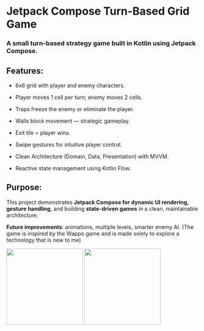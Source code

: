 # Jetpack Compose Turn-Based Grid Game

### A small turn-based strategy game built in **Kotlin** using **Jetpack Compose**.

## **Features:**

* 6x6 grid with player and enemy characters.

* Player moves 1 cell per turn; enemy moves 2 cells.

* Traps freeze the enemy or eliminate the player.

* Walls block movement — strategic gameplay.

* Exit tile = player wins.

* Swipe gestures for intuitive player control.

* Clean Architecture (Domain, Data, Presentation) with MVVM.

* Reactive state management using Kotlin Flow.

## **Purpose:**
This project demonstrates **Jetpack Compose for dynamic UI rendering, gesture handling**, and building **state-driven games** in a clean, maintainable architecture.

**Future improvements**: animations, multiple levels, smarter enemy AI.
(The game is inspired by the Wappo game and is made solely to explore a technology that is new to me)

<img src="https://github.com/CNJerry-IvanovVyacheslav/Wappo_game/blob/master/photo_2025-09-17_12-29-48.jpg" width="200">    <img src="https://github.com/CNJerry-IvanovVyacheslav/Wappo_game/blob/master/photo_2025-09-17_12-29-48%20(2).jpg" width="200">
